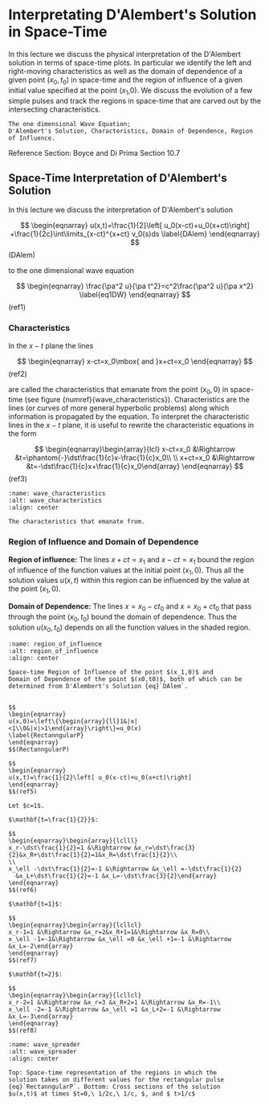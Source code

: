 $$
\newcommand{\N}[1]{\left\|#1\right\|}
\newcommand{\abs}[1]{|#1|}
\newcommand{\mat}[1]{{\mathbf #1}}
\newcommand{\vect}[1]{\underline{#1}}
\newcommand{\njump}[1]{[|#1|]}
\newcommand{\pa}{\partial}
\newcommand{\De}{\Delta}
\newcommand{\ra}{\rightarrow}
\newcommand{\dst}{\displaystyle}
\newcommand{\la}{\lambda}
\newcommand{\al}{\alpha}
\newcommand{\rme}{{\rm e}}
\newcommand{\rmi}{{\rm i}}
\newcommand{\R}{\mathbb{R}}
\newcommand{\bke}[1]{\left ( #1 \right )}
\newcommand{\bkt}[1]{\left [ #1 \right ]}
\newcommand{\bket}[1]{\left \{ #1 \right \}}
\newcommand{\norm}[1]{\left \| #1 \right \|}
\newcommand{\bka}[1]{\left \langle #1 \right \rangle}
\renewcommand{\th}{\theta}
\newcommand{\om}{\omega}
\newcommand{\pd}{\partial}
\newcommand{\dis}{\displaystyle}
\newcommand{\ve}[1]{\mathbf{#1}}
\newcommand{\what}[1]{\widehat{#1}}
\newcommand{\tint}{\int\kern-.6em\int\kern-.6em\int}
$$

# Interpretating D'Alembert's Solution in Space-Time

In this lecture we discuss the physical interpretation of the
D'Alembert solution in terms of space-time plots. In particular we
identify the left and right-moving characteristics as well as
the domain of dependence of a given point $(x_0,t_0)$ in space-time
and the region of influence of a given initial value specified at
the point ($x_1$,0). We discuss the evolution of a few simple pulses
and track the regions in space-time that are carved out by the
intersecting characteristics.

```{admonition} Key Concepts
The one dimensional Wave Equation;
D'Alembert's Solution, Characteristics, Domain of Dependence, Region
of Influence.
```

Reference Section: Boyce and Di Prima Section 10.7

## Space-Time Interpretation of D'Alembert's Solution

In this lecture we discuss the interpretation of D'Alembert's solution

$$
\begin{eqnarray}
u(x,t)=\frac{1}{2}\left[ u_0(x-ct)+u_0(x+ct)\right]
   +\frac{1}{2c}\int\limits_{x-ct}^{x+ct} v_0(s)ds  \label{DAlem}
\end{eqnarray}
$$(DAlem)

to the one dimensional wave equation

$$
\begin{eqnarray}
\frac{\pa^2 u}{\pa t^2}=c^2\frac{\pa^2 u}{\pa x^2} \label{eq1DW}
\end{eqnarray}
$$(ref1)

### Characteristics

In the $x-t$ plane the lines

$$
\begin{eqnarray}
x-ct=x_0\mbox{ and }x+ct=x_0
\end{eqnarray}
$$(ref2)

are called the characteristics that emanate from the point
$(x_0,0)$ in space-time (see figure {numref}{wave_characteristics}). Characteristics
are the lines (or curves of more general hyperbolic problems) along
which information is propagated by the equation. To interpret the
characteristic lines in the $x-t$ plane, it is useful to rewrite the
characteristic equations in the form

$$
\begin{eqnarray}\begin{array}{lcl}
x-ct=x_0 &\Rightarrow &t=\phantom{-}\dst\frac{1}{c}x-\frac{1}{c}x_0\\
\\
x+ct=x_0 &\Rightarrow &t=-\dst\frac{1}{c}x+\frac{1}{c}x_0\end{array}
\end{eqnarray}
$$(ref3)

```{figure} ../img/wave/wave_characteristics.png
:name: wave_characteristics
:alt: wave_characteristics
:align: center

The characteristics that emanate from.
```

### Region of Influence and Domain of Dependence

__Region of influence:__ The lines $x+ct=x_1$ and $x-ct=x_1$ bound the region of
influence of the function values at the initial point $(x_1,0)$.
Thus all the solution values $u(x,t)$ within this region can be
influenced by the value at the point  $(x_1,0)$.

__Domain of Dependence:__ The lines $x=x_0-ct_0$ and $x=x_0+ct_0$ that pass through
the point $(x_0,t_0)$ bound the domain of dependence. Thus the
solution $u(x_0,t_0)$ depends on all the function values in the
shaded region.

```{figure} ../img/wave/region_of_influence.png
:name: region_of_influence
:alt: region_of_influence
:align: center

Space-time Region of Influence of the point $(x_1,0)$ and
Domain of Dependence of the point $(x0,t0)$, both of which can be
determined from D'Alembert's Solution {eq}`DAlem`.
```

````{prf:example} A Rectangular Pulse

$$
\begin{eqnarray}
u(x,0)=\left\{\begin{array}{ll}1&|x|<1\\0&|x|>1\end{array}\right\}=u_0(x)
\label{RectanngularP}
\end{eqnarray}
$$(RectanngularP)

$$
\begin{eqnarray}
u(x,t)=\frac{1}{2}\left[ u_0(x-ct)+u_0(x+ct)\right]
\end{eqnarray}
$$(ref5)

Let $c=1$.

$\mathbf{t=\frac{1}{2}}$:

$$
\begin{eqnarray}\begin{array}{lclll}
x_r-\dst\frac{1}{2}=1 &\Rightarrow &x_r=\dst\frac{3}{2}&x_R+\dst\frac{1}{2}=1&x_R=\dst\frac{1}{2}\\
\\
x_\ell -\dst\frac{1}{2}=-1 &\Rightarrow &x_\ell =-\dst\frac{1}{2}
  &x_L+\dst\frac{1}{2}=-1 &x_L=-\dst\frac{3}{2}\end{array}
\end{eqnarray}
$$(ref6)

$\mathbf{t=1}$:

$$
\begin{eqnarray}\begin{array}{lcllcl}
x_r-1=1 &\Rightarrow &x_r=2&x_R+1=1&\Rightarrow &x_R=0\\
x_\ell -1=-1&\Rightarrow &x_\ell =0 &x_\ell +1=-1 &\Rightarrow
&x_L=-2\end{array}
\end{eqnarray}
$$(ref7)

$\mathbf{t=2}$:

$$
\begin{eqnarray}\begin{array}{lcllcl}
x_r-2=1 &\Rightarrow &x_r=3 &x_R+2=1 &\Rightarrow &x_R=-1\\
x_\ell -2=-1 &\Rightarrow &x_\ell =1 &x_L+2=-1 &\Rightarrow
&x_L=-3\end{array}
\end{eqnarray}
$$(ref8)
````

```{figure} ../img/wave/wave_spreader.png
:name: wave_spreader
:alt: wave_spreader
:align: center

Top: Space-time representation of the regions in which the
solution takes on different values for the rectangular pulse
{eq}`RectanngularP`. Bottom: Cross sections of the solution
$u(x,t)$ at times $t=0,\ 1/2c,\ 1/c, $, and $ t>1/c$
```
